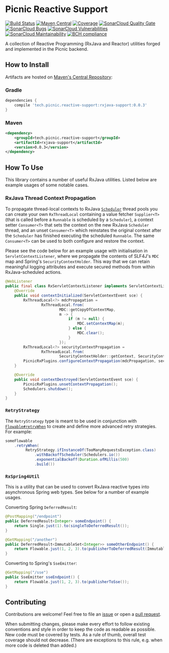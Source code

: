# Picnic Reactive Support

[![Build Status][travisci-badge]][travisci-builds]
[![Maven Central][maven-central-badge]][maven-central-browse]
[![Coverage][coveralls-badge]][coveralls-stats]
[![SonarCloud Quality Gate][sonarcloud-badge-quality-gate]][sonarcloud-dashboard]
[![SonarCloud Bugs][sonarcloud-badge-bugs]][sonarcloud-measure-reliability]
[![SonarCloud Vulnerabilities][sonarcloud-badge-vulnerabilities]][sonarcloud-measure-security]
[![SonarCloud Maintainability][sonarcloud-badge-maintainability]][sonarcloud-measure-maintainability]
[![BCH compliance][bettercodehub-badge]][bettercodehub-results]

A collection of Reactive Programming (RxJava and Reactor) utilities forged and
implemented in the Picnic backend.

## How to Install

Artifacts are hosted on [Maven's Central Repository][maven-central-browse]:

### Gradle

```groovy
dependencies {
    compile 'tech.picnic.reactive-support:rxjava-support:0.0.3'
}
```

### Maven

```xml
<dependency>
    <groupId>tech.picnic.reactive-support</groupId>
    <artifactId>rxjava-support</artifactId>
    <version>0.0.3</version>
</dependency>
```

## How To Use

This library contains a number of useful RxJava utilities. Listed below are
example usages of some notable cases.

### RxJava Thread Context Propagation

To propagate thread-local contexts to RxJava [`Scheduler`][scheduler] thread
pools you can create your own `RxThreadLocal` containing a value fetcher
`Supplier<T>` (that is called before a `Runnable` is scheduled by a
`Scheduler`), a context setter `Consumer<T>` that sets the context on the new
RxJava `Scheduler` thread, and an unset `Consumer<T>` which reinstates the
original context after the `Scheduler` has finished executing the scheduled
`Runnable`. The same `Consumer<T>` can be used to both configure and restore
the context.

Please see the code below for an example usage with initialisation in
`ServletContextListener`, where we propagate the contents of SLF4J's `MDC` map
and Spring's `SecurityContextHolder`. This way that we can retain meaningful
logging attributes and execute secured methods from within RxJava-scheduled
actions.

```java
@WebListener
public final class RxServletContextListener implements ServletContextListener {
    @Override
    public void contextInitialized(ServletContextEvent sce) {
        RxThreadLocal<?> mdcPropagation =
                RxThreadLocal.from(
                        MDC::getCopyOfContextMap,
                        m -> {
                            if (m != null) {
                                MDC.setContextMap(m);
                            } else {
                                MDC.clear();
                            }
                        });
        RxThreadLocal<?> securityContextPropagation =
                RxThreadLocal.from(
                        SecurityContextHolder::getContext, SecurityContextHolder::setContext);
        PicnicRxPlugins.configureContextPropagation(mdcPropagation, securityContextPropagation);
    }

    @Override
    public void contextDestroyed(ServletContextEvent sce) {
        PicnicRxPlugins.unsetContextPropagation();
        Schedulers.shutdown();
    }
}
```

### `RetryStrategy`

The `RetryStrategy` type is meant to be used in conjunction with
[`Flowable#retryWhen`][flowable-retrywhen] to create and define more advanced
retry strategies. For example:


```java
someFlowable
    .retryWhen(
         RetryStrategy.ifInstanceOf(TooManyRequestsException.class)
             .withBackoffScheduler(Schedulers.io())
             .exponentialBackoff(Duration.ofMillis(500)
             .build())
```

### `RxSpring4Util`

This is a utility that can be used to convert RxJava reactive types into
asynchronous Spring web types. See below for a number of example usages.

Converting Spring `DeferredResult`:

```java
@PostMapping("/endpoint")
public DeferredResult<Integer> someEndpoint() {
    return Single.just(1).to(singleToDeferredResult());
}

@GetMapping("/another")
public DeferredResult<ImmutableSet<Integer>> someOtherEndpoint() {
    return Flowable.just(1, 2, 3).to(publisherToDeferredResult(ImmutableSet::copyOf));
}
```

Converting to Spring's `SseEmitter`:

```java
@GetMapping("/sse")
public SseEmitter sseEndpoint() {
    return Flowable.just(1, 2, 3).to(publisherToSse());
}
```

## Contributing

Contributions are welcome! Feel free to file an [issue][new-issue] or open a
[pull request][new-pr].

When submitting changes, please make every effort to follow existing
conventions and style in order to keep the code as readable as possible. New
code must be covered by tests. As a rule of thumb, overall test coverage should
not decrease. (There are exceptions to this rule, e.g. when more code is
deleted than added.)

[bettercodehub-badge]: https://bettercodehub.com/edge/badge/PicnicSupermarket/reactive-support?branch=master
[bettercodehub-results]: https://bettercodehub.com/results/PicnicSupermarket/reactive-support
[coveralls-badge]: https://coveralls.io/repos/github/PicnicSupermarket/reactive-support/badge.svg?branch=master
[coveralls-stats]: https://coveralls.io/github/PicnicSupermarket/reactive-support
[flowable-retrywhen]: http://reactivex.io/RxJava/2.x/javadoc/io/reactivex/Flowable.html#retryWhen-io.reactivex.functions.Function-
[maven-central-badge]: https://img.shields.io/maven-central/v/tech.picnic.reactive-support/reactive-support.svg
[maven-central-browse]: https://repo1.maven.org/maven2/tech/picnic/reactive-support/
[new-issue]: https://github.com/PicnicSupermarket/reactive-support/issues/new
[new-pr]: https://github.com/PicnicSupermarket/reactive-support/compare
[scheduler]: http://reactivex.io/RxJava/2.x/javadoc/io/reactivex/Scheduler.html
[sonarcloud-badge-bugs]: https://sonarcloud.io/api/project_badges/measure?project=tech.picnic.reactive-support%3Areactive-support&metric=bugs
[sonarcloud-badge-maintainability]: https://sonarcloud.io/api/project_badges/measure?project=tech.picnic.reactive-support%3Areactive-support&metric=sqale_rating
[sonarcloud-badge-quality-gate]: https://sonarcloud.io/api/project_badges/measure?project=tech.picnic.reactive-support%3Areactive-support&metric=alert_status
[sonarcloud-badge-vulnerabilities]: https://sonarcloud.io/api/project_badges/measure?project=tech.picnic.reactive-support%3Areactive-support&metric=vulnerabilities
[sonarcloud-dashboard]: https://sonarcloud.io/dashboard?id=tech.picnic.reactive-support%3Areactive-support
[sonarcloud-measure-reliability]: https://sonarcloud.io/component_measures?id=tech.picnic.reactive-support%3Areactive-support&metric=Reliability
[sonarcloud-measure-security]: https://sonarcloud.io/component_measures?id=tech.picnic.reactive-support%3Areactive-support&metric=Security
[sonarcloud-measure-maintainability]: https://sonarcloud.io/component_measures?id=tech.picnic.reactive-support%3Areactive-support&metric=Maintainability
[travisci-badge]: https://travis-ci.org/PicnicSupermarket/reactive-support.svg?branch=master
[travisci-builds]: https://travis-ci.org/PicnicSupermarket/reactive-support
